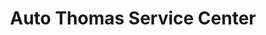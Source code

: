 ---
title: "Auto Thomas Service Center"
url: /bonn/auto-thomas-service-center-teufelsbachweg/
shop: Autohaus
---
